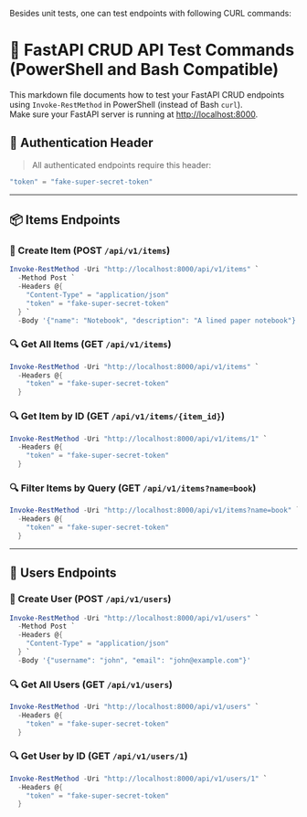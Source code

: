 Besides unit tests, one can test endpoints with following CURL commands:

# 🧪 FastAPI CRUD API Test Commands (PowerShell and Bash Compatible)

This markdown file documents how to test your FastAPI CRUD endpoints using `Invoke-RestMethod` in PowerShell (instead of Bash `curl`).  
Make sure your FastAPI server is running at [http://localhost:8000](http://localhost:8000).


## 🔐 Authentication Header

> All authenticated endpoints require this header:

```powershell
"token" = "fake-super-secret-token"
```



---

## 📦 Items Endpoints

### 📃 Create Item (POST `/api/v1/items`)

```powershell
Invoke-RestMethod -Uri "http://localhost:8000/api/v1/items" `
  -Method Post `
  -Headers @{
    "Content-Type" = "application/json"
    "token" = "fake-super-secret-token"
  } `
  -Body '{"name": "Notebook", "description": "A lined paper notebook"}'
```


### 🔍 Get All Items (GET `/api/v1/items`)

```powershell
Invoke-RestMethod -Uri "http://localhost:8000/api/v1/items" `
  -Headers @{
    "token" = "fake-super-secret-token"
  }
```

### 🔍 Get Item by ID (GET `/api/v1/items/{item_id}`)

```powershell
Invoke-RestMethod -Uri "http://localhost:8000/api/v1/items/1" `
  -Headers @{
    "token" = "fake-super-secret-token"
  }
```

### 🔍 Filter Items by Query (GET `/api/v1/items?name=book`)

```powershell
Invoke-RestMethod -Uri "http://localhost:8000/api/v1/items?name=book" `
  -Headers @{
    "token" = "fake-super-secret-token"
  }
```

---

## 👤 Users Endpoints

### 📃 Create User (POST `/api/v1/users`)

```powershell
Invoke-RestMethod -Uri "http://localhost:8000/api/v1/users" `
  -Method Post `
  -Headers @{
    "Content-Type" = "application/json"
  } `
  -Body '{"username": "john", "email": "john@example.com"}'
```


### 🔍 Get All Users (GET `/api/v1/users`)

```powershell
Invoke-RestMethod -Uri "http://localhost:8000/api/v1/users" `
  -Headers @{
    "token" = "fake-super-secret-token"
  }
```


### 🔍 Get User by ID (GET `/api/v1/users/1`)

```powershell
Invoke-RestMethod -Uri "http://localhost:8000/api/v1/users/1" `
  -Headers @{
    "token" = "fake-super-secret-token"
  }
```
